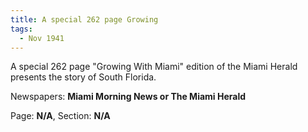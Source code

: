 ```yaml
---  
title: A special 262 page Growing  
tags:  
  - Nov 1941  
---  
```

  
A special 262 page "Growing With Miami" edition of the Miami Herald presents the story of South Florida.  
  
Newspapers: **Miami Morning News or The Miami Herald**  
  
Page: **N/A**, Section: **N/A** 
